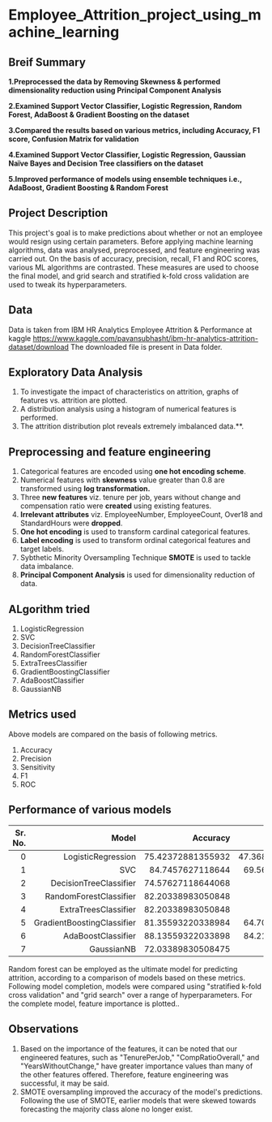 # Employee_Attrition_project_using_machine_learning

## Breif Summary
**1.Preprocessed the data by Removing Skewness & performed dimensionality reduction using Principal Component Analysis**  

**2.Examined Support Vector Classifier, Logistic Regression, Random Forest, AdaBoost & Gradient Boosting on the dataset** 

**3.Compared the results based on various metrics, including Accuracy, F1 score, Confusion Matrix for validation**

**4.Examined Support Vector Classifier, Logistic Regression, Gaussian Naïve Bayes and Decision Tree classifiers on the dataset** 

**5.Improved performance of models using ensemble techniques i.e., AdaBoost, Gradient Boosting & Random Forest**


##  Project Description
This project's goal is to make predictions about whether or not an employee would resign using certain parameters. Before applying machine learning algorithms, data was analysed, preprocessed, and feature engineering was carried out. On the basis of accuracy, precision, recall, F1 and ROC scores, various ML algorithms are contrasted. These measures are used to choose the final model, and grid search and stratified k-fold cross validation are used to tweak its hyperparameters.

## Data
Data is taken from IBM HR Analytics Employee Attrition & Performance at kaggle https://www.kaggle.com/pavansubhasht/ibm-hr-analytics-attrition-dataset/download
The downloaded file is present in Data folder. 

## Exploratory Data Analysis
1. To investigate the impact of characteristics on attrition, graphs of features vs. attrition are plotted.
2. A distribution analysis using a histogram of numerical features is performed.
3. The attrition distribution plot reveals extremely imbalanced data.**.

## Preprocessing and feature engineering
1. Categorical features are encoded using **one hot encoding scheme**.
2. Numerical features with **skewness** value greater than 0.8 are transformed using **log transformation.**
3. Three **new features** viz. tenure per job, years without change and compensation ratio were **created** using existing features.
4. **Irrelevant attributes** viz. EmployeeNumber, EmployeeCount, Over18 and StandardHours were **dropped**.
5. **One hot encoding** is used to transform cardinal categorical features.
6. **Label encoding** is used to transform ordinal categorical features and target labels.
7. Sybthetic Minority Oversampling Technique **SMOTE** is used to tackle data imbalance.
8. **Principal Component Analysis** is used for dimensionality reduction of data.

## ALgorithm tried
1. LogisticRegression
2. SVC
3. DecisionTreeClassifier 	    
4. RandomForestClassifier 	    
5. ExtraTreesClassifier 	      
6. GradientBoostingClassifier 	
7. AdaBoostClassifier 	        
8. GaussianNB 	

## Metrics used
Above models are compared on the basis of following metrics.
1. Accuracy
2. Precision
3. Sensitivity
4. F1
5. ROC

## Performance of various models


| Sr. No. |                      Model |  Accuracy | Precision | Sensitivity | Specificity | ROC Score |
--------:|---------------------------:|----------:|----------:|------------:|------------:|----------:|
|0|LogisticRegression|75.42372881355932|47.368421052631575|66.66666666666666|78.02197802197803|0.7234432234432233
|1|SVC|84.7457627118644|69.56521739130434|59.25925925925925|92.3076923076923|0.7578347578347578
|2|DecisionTreeClassifier|74.57627118644068|44.0|40.74074074074074|84.61538461538461|0.6267806267806268
|3|RandomForestClassifier|82.20338983050848|75.0|33.33333333333333|96.7032967032967|0.6501831501831501
|4|ExtraTreesClassifier|82.20338983050848|80.0|29.629629629629626|97.8021978021978|0.6371591371591372
|5|GradientBoostingClassifier|81.35593220338984|64.70588235294117|40.74074074074074|93.4065934065934|0.6707366707366708
|6|AdaBoostClassifier|88.13559322033898|84.21052631578947|59.25925925925925|96.7032967032967|0.7798127798127797
|7|GaussianNB|72.03389830508475|43.75|77.77777777777779|70.32967032967034|0.7405372405372405



Random forest can be employed as the ultimate model for predicting attrition, according to a comparison of models based on these metrics.
Following model completion, models were compared using "stratified k-fold cross validation" and "grid search" over a range of hyperparameters.
For the complete model, feature importance is plotted..

## Observations
1. Based on the importance of the features, it can be noted that our engineered features, such as "TenurePerJob," "CompRatioOverall," and "YearsWithoutChange," have greater importance values than many of the other features offered. Therefore, feature engineering was successful, it may be said.
2. SMOTE oversampling improved the accuracy of the model's predictions. Following the use of SMOTE, earlier models that were skewed towards forecasting the majority class alone no longer exist.

